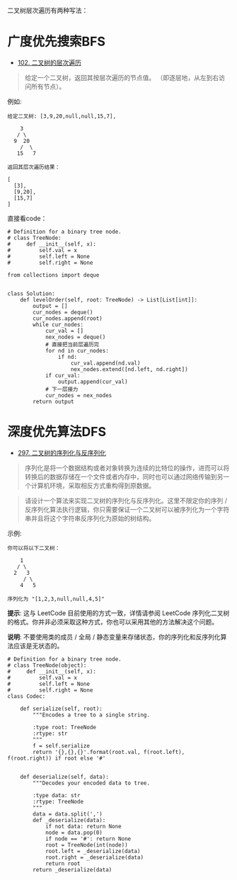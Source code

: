 二叉树层次遍历有两种写法：

# 广度优先搜索BFS

- [102. 二叉树的层次遍历](https://leetcode-cn.com/problems/binary-tree-level-order-traversal/)
> 给定一个二叉树，返回其按层次遍历的节点值。 （即逐层地，从左到右访问所有节点）。

例如:
```shell
给定二叉树: [3,9,20,null,null,15,7],

    3
   / \
  9  20
    /  \
   15   7

返回其层次遍历结果：

[
  [3],
  [9,20],
  [15,7]
]
```
直接看code：
```python3
# Definition for a binary tree node.
# class TreeNode:
#     def __init__(self, x):
#         self.val = x
#         self.left = None
#         self.right = None

from collections import deque


class Solution:
    def levelOrder(self, root: TreeNode) -> List[List[int]]:
        output = []
        cur_nodes = deque()
        cur_nodes.append(root)
        while cur_nodes:
            cur_val = []
            nex_nodes = deque()
            # 直接把当前层遍历完
            for nd in cur_nodes:
                if nd:
                    cur_val.append(nd.val)
                    nex_nodes.extend([nd.left, nd.right])
            if cur_val:
                output.append(cur_val)
            # 下一层接力
            cur_nodes = nex_nodes
        return output
```

# 深度优先算法DFS

- [297. 二叉树的序列化与反序列化](https://leetcode-cn.com/problems/serialize-and-deserialize-binary-tree/)
> 序列化是将一个数据结构或者对象转换为连续的比特位的操作，进而可以将转换后的数据存储在一个文件或者内存中，同时也可以通过网络传输到另一个计算机环境，采取相反方式重构得到原数据。

>请设计一个算法来实现二叉树的序列化与反序列化。这里不限定你的序列 / 反序列化算法执行逻辑，你只需要保证一个二叉树可以被序列化为一个字符串并且将这个字符串反序列化为原始的树结构。

示例: 
```shell
你可以将以下二叉树：

    1
   / \
  2   3
     / \
    4   5

序列化为 "[1,2,3,null,null,4,5]"
```

**提示**: 这与 LeetCode 目前使用的方式一致，详情请参阅 LeetCode 序列化二叉树的格式。你并非必须采取这种方式，你也可以采用其他的方法解决这个问题。

**说明**: 不要使用类的成员 / 全局 / 静态变量来存储状态，你的序列化和反序列化算法应该是无状态的。

```python3
# Definition for a binary tree node.
# class TreeNode(object):
#     def __init__(self, x):
#         self.val = x
#         self.left = None
#         self.right = None
class Codec:

    def serialize(self, root):
        """Encodes a tree to a single string.
        
        :type root: TreeNode
        :rtype: str
        """
        f = self.serialize
        return '{},{},{}'.format(root.val, f(root.left), f(root.right)) if root else '#'
        

    def deserialize(self, data):
        """Decodes your encoded data to tree.
        
        :type data: str
        :rtype: TreeNode
        """
        data = data.split(',')
        def _deserialize(data):
            if not data: return None
            node = data.pop(0)
            if node == '#': return None
            root = TreeNode(int(node))
            root.left = _deserialize(data)
            root.right = _deserialize(data)
            return root
        return _deserialize(data)
```
